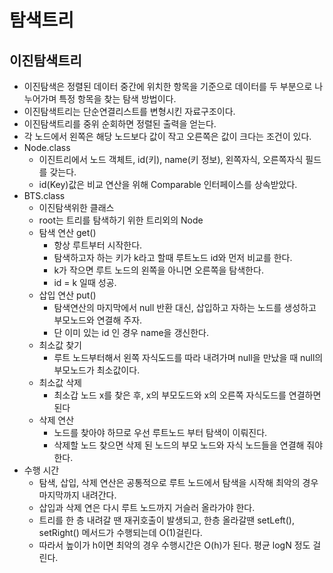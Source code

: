 # 탐색트리
## 이진탐색트리 
  - 이진탐색은 정렬된 데이터 중간에 위치한 항목을 기준으로 데이터를 두 부분으로 나누어가며 특정 항목을 찾는 탐색 방법이다.
  - 이진탐색트리는 단순연결리스트를 변형시킨 자료구조이다. 
  - 이진탐색트리를 중위 순회하면 정렬된 출력을 얻는다. 
  - 각 노드에서 왼쪽은 해당 노드보다 값이 작고 오른쪽은 값이 크다는 조건이 있다. 
  - Node.class
    - 이진트리에서 노드 객체트, id(키), name(키 정보), 왼쪽자식, 오른쪽자식 필드를 갖는다.
    - id(Key)값은 비교 연산을 위해 Comparable 인터페이스를 상속받았다. 
  - BTS.class
    - 이진탐색위한 클래스
    - root는 트리를 탐색하기 위한 트리외의 Node
    - 탐색 연산 get()
        - 항상 루트부터 시작한다.
        - 탐색하고자 하는 키가 k라고 할때 루트노드 id와 먼저 비교를 한다.
        - k가 작으면 루트 노드의 왼쪽을 아니면 오른쪽을 탐색한다. 
        - id = k 일때 성공. 
    - 삽입 연산 put()
        - 탐색연산의 마지막에서 null 반환 대신, 삽입하고 자하는 노드를 생성하고 부모노드와 연결해 주자. 
        - 단 이미 있는 id 인 경우 name을 갱신한다.    
    - 최소값 찾기
        - 루트 노드부터해서 왼쪽 자식도드를 따라 내려가며 null을 만났을 때 null의 부모노드가 최소값이다.   
    - 최소값 삭제
        - 최소갑 노드 x를 찾은 후, x의 부모도드와 x의 오른쪽 자식도드를 연결하면 된다 
    - 삭제 연산
        - 노드를 찾아야 하므로 우선 루트노드 부터 탐색이 이뤄진다. 
        - 삭제할 노드 찾으면 삭제 된 노드의 부모 노드와 자식 노드들을 연결해 줘야 한다. 
  - 수행 시간
    - 탐색, 삽입, 삭제 연산은 공통적으로 루트 노드에서 탐색을 시작해 최악의 경우 마지막까지 내려간다.
    - 삽입과 삭제 연은 다시 루트 노드까지 거슬러 올라가야 한다. 
    - 트리를 한 층 내려갈 땐 재귀호출이 발생되고, 한층 올라갈땐 setLeft(), setRight() 메서드가 수행되는데 O(1)걸린다. 
    - 따라서 높이가 h이면 최악의 경우 수행시간은 O(h)가 된다. 평균 logN 정도 걸린다. 
    